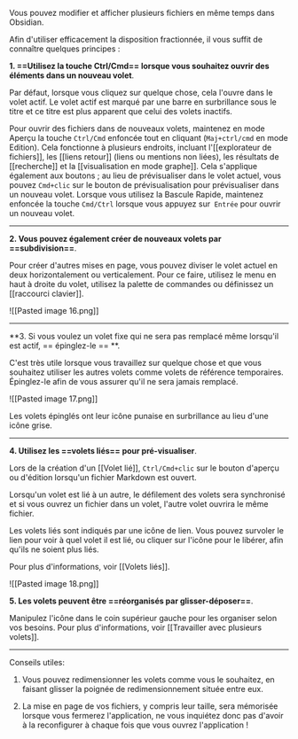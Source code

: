 Vous pouvez modifier et afficher plusieurs fichiers en même temps dans Obsidian.

Afin d'utiliser efficacement la disposition fractionnée, il vous suffit de connaître quelques principes :

**1. ==Utilisez la touche Ctrl/Cmd== lorsque vous souhaitez ouvrir des éléments dans un nouveau volet**.

Par défaut, lorsque vous cliquez sur quelque chose, cela l'ouvre dans le volet actif. Le volet actif est marqué par une barre en surbrillance sous le titre et ce titre est plus apparent que celui des volets inactifs.

Pour ouvrir des fichiers dans de nouveaux volets, maintenez en mode Aperçu la touche `Ctrl/Cmd` enfoncée tout en cliquant (`Maj+ctrl/cmd` en mode Edition). Cela fonctionne à plusieurs endroits, incluant l'[[explorateur de fichiers]], les [[liens retour]] (liens ou mentions non liées), les résultats de [[recherche]] et la [[visualisation en mode graphe]]. Cela s'applique également aux boutons ; au lieu de prévisualiser dans le volet actuel, vous pouvez `Cmd+clic` sur le bouton de prévisualisation pour prévisualiser dans un nouveau volet. Lorsque vous utilisez la Bascule Rapide, maintenez enfoncée la touche `Cmd/Ctrl` lorsque vous appuyez sur` Entrée` pour ouvrir un nouveau volet.

---

**2. Vous pouvez également créer de nouveaux volets par ==subdivision==**.

Pour créer d'autres mises en page, vous pouvez diviser le volet actuel en deux horizontalement ou verticalement. Pour ce faire, utilisez le menu en haut à droite du volet, utilisez la palette de commandes ou définissez un [[raccourci clavier]].

![[Pasted image 16.png]]

---

**3. Si vous voulez un volet fixe qui ne sera pas remplacé même lorsqu'il est actif, == épinglez-le == **.

C'est très utile lorsque vous travaillez sur quelque chose et que vous souhaitez utiliser les autres volets comme volets de référence temporaires. Épinglez-le afin de vous assurer qu'il ne sera jamais remplacé.

![[Pasted image 17.png]]

Les volets épinglés ont leur icône punaise en surbrillance au lieu d'une icône grise.

---

**4. Utilisez les ==volets liés== pour pré-visualiser**.

Lors de la création d'un [[Volet lié]], `Ctrl/Cmd+clic` sur le bouton d'aperçu ou d'édition lorsqu'un fichier Markdown est ouvert.

Lorsqu'un volet est lié à un autre, le défilement des volets sera synchronisé et si vous ouvrez un fichier dans un volet, l'autre volet ouvrira le même fichier.

Les volets liés sont indiqués par une icône de lien. Vous pouvez survoler le lien pour voir à quel volet il est lié, ou cliquer sur l'icône pour le libérer, afin qu'ils ne soient plus liés.

Pour plus d'informations, voir [[Volets liés]].

![[Pasted image 18.png]]

**5. Les volets peuvent être ==réorganisés par glisser-déposer==**.

Manipulez l'icône dans le coin supérieur gauche pour les organiser selon vos besoins. Pour plus d'informations, voir [[Travailler avec plusieurs volets]].

---

Conseils utiles:

1. Vous pouvez redimensionner les volets comme vous le souhaitez, en faisant glisser la poignée de redimensionnement située entre eux.

2. La mise en page de vos fichiers, y compris leur taille, sera mémorisée lorsque vous fermerez l'application, ne vous inquiétez donc pas d'avoir à la reconfigurer à chaque fois que vous ouvrez l'application !